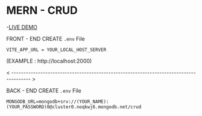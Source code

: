 # MERN - CRUD

-[LIVE DEMO](https://mern-crud-bg.netlify.app)

FRONT - END
CREATE `.env` File

```
VITE_APP_URL = YOUR_LOCAL_HOST_SERVER
```
(EXAMPLE : http://localhost:2000)

< -------------------------------------------------------------------------------------- >

BACK - END
CREATE `.env` File

```
MONGODB_URL=mongodb+srv://(YOUR_NAME):(YOUR_PASSWORD)0@cluster0.noqkwj6.mongodb.net/crud
```
